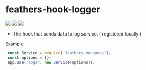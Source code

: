# feathers-hook-logger
<img src="https://img.shields.io/github/tag/oizpans/feathers-hook-logger.svg" />
<img src="https://img.shields.io/npm/v/jest.svg?label=jest" /> 
<img src="https://img.shields.io/npm/v/eslint.svg?label=eslint" />

- The hook that sends data to log service. ( registered locally )

Example
```js
 const Service = require('feathers-mongoose');
 const options = {};
 app.use('logs', new Service(options));
```

